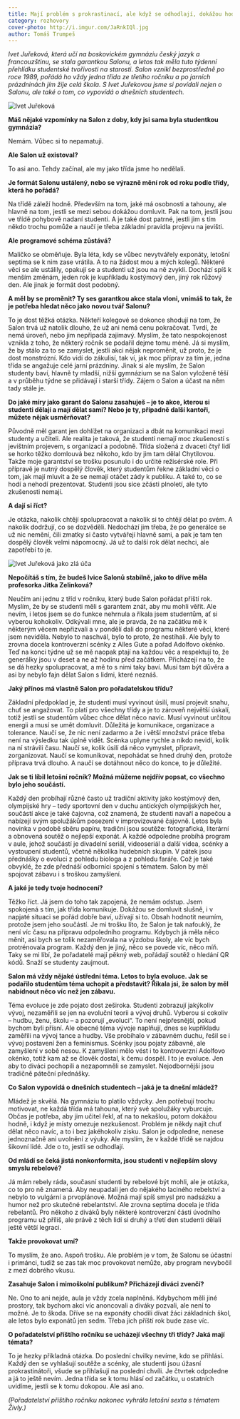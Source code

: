 ```yaml
---
title: Mají problém s prokrastinací, ale když se odhodlají, dokážou hodně, říká o studentech Ivet Juřeková
category: rozhovory
cover-photo: http://i.imgur.com/JaRnkIQl.jpg
author: Tomáš Trumpeš
---
```


*Ivet Juřeková, která učí na boskovickém gymnáziu český jazyk a francouzštinu, se stala garantkou Salonu, a letos tak měla tuto týdenní přehlídku studentské tvořivosti na starosti. Salon vznikl bezprostředně po roce 1989, pořádá ho vždy jedna třída ze třetího ročníku a po jarních prázdninách jím žije celá škola. S Ivet Juřekovou jsme si povídali nejen o Salonu, ale také o tom, co vypovídá o dnešních studentech.*

<img src="http://i.imgur.com/JaRnkIQ.jpg" alt="Ivet Juřeková" class="img-responsive">

**Máš nějaké vzpomínky na Salon z doby, kdy jsi sama byla studentkou gymnázia?**

Nemám. Vůbec si to nepamatuji.

**Ale Salon už existoval?**

To asi ano. Tehdy začínal, ale my jako třída jsme ho nedělali.

**Je formát Salonu ustálený, nebo se výrazně mění rok od roku podle třídy, která ho pořádá?**

Na třídě záleží hodně. Především na tom, jaké má osobnosti a tahouny, ale hlavně na tom, jestli se mezi sebou dokážou domluvit. Pak na tom, jestli jsou ve třídě pohybově nadaní studenti. A je také dost patrné, jestli jim s tím někdo trochu pomůže a naučí je třeba základní pravidla projevu na jevišti.

**Ale programové schéma zůstává?**

Maličko se obměňuje. Byla léta, kdy se vůbec nevytvářely exponáty, letošní septima se k nim zase vrátila. A to na žádost mou a mých kolegů. Některé věci se ale ustálily, opakují se a studenti už jsou na ně zvyklí. Dochází spíš k menším změnám, jeden rok je kupříkladu kostýmový den, jiný rok růžový den. Ale jinak je formát dost podobný. 

**A měl by se proměnit? Ty ses garantkou akce stala vloni, vnímáš to tak, že je potřeba hledat něco jako novou tvář Salonu?**

To je dost těžká otázka. Někteří kolegové se dokonce shodují na tom, že Salon trvá už natolik dlouho, že už ani nemá cenu pokračovat. Tvrdí, že nemá úroveň, nebo jim nepřipadá zajímavý. Myslím, že tato nespokojenost vznikla z toho, že některý ročník se podařil dejme tomu méně. Já si myslím, že by stálo za to se zamyslet, jestli akci nějak neproměnit, už proto, že je dost monstrózní. Kdo vidí do zákulisí, tak ví, jak moc příprav za tím je, jedna třída se angažuje celé jarní prázdniny. Jinak si ale myslím, že Salon studenty baví, hlavně ty mladší, nižší gymnázium se na Salon vyloženě těší a v průběhu týdne se přidávají i starší třídy. Zájem o Salon a účast na něm tady stále je.

**Do jaké míry jako garant do Salonu zasahuješ – je to akce, kterou si studenti dělají a mají dělat sami? Nebo je ty, případně další kantoři, můžete nějak usměrňovat?**

Původně měl garant jen dohlížet na organizaci a dbát na komunikaci mezi studenty a učiteli. Ale realita je taková, že studenti nemají moc zkušeností s jevištním projevem, s organizací a podobně. Třída složená z dvaceti čtyř lidí se horko těžko domlouvá bez někoho, kdo by jim tam dělal Chytilovou. Takže moje garantství se trošku posunulo i do určité režisérské role. Při přípravě je nutný dospělý člověk, který studentům řekne základní věci o tom, jak mají mluvit a že se nemají otáčet zády k publiku. A také to, co se hodí a nehodí prezentovat. Studenti jsou sice zčásti plnoletí, ale tyto zkušenosti nemají.

**A dají si říct?**

Je otázka, nakolik chtějí spolupracovat a nakolik si to chtějí dělat po svém. A nakolik dodržují, co se dozvěděli. Nedochází jim třeba, že po generálce se už nic nemění, čili zmatky si často vytvářejí hlavně sami, a pak je tam ten dospělý člověk velmi nápomocný. Já už to další rok dělat nechci, ale zapotřebí to je.

<img src="http://i.imgur.com/mdbzZY2.jpg" alt="Ivet Juřeková jako zlá úča" class="img-responsive">

**Nepočítáš s tím, že budeš lvice Salonů stabilně, jako to dříve měla profesorka Jitka Zelinková?**

Neučím ani jednu z tříd v ročníku, který bude Salon pořádat příští rok. Myslím, že by se studenti měli s garantem znát, aby mu mohli věřit. Ale nevím, i letos jsem se do funkce nehrnula a říkala jsem studentům, ať si vyberou kohokoliv. Odkývali mne, ale je pravda, že na začátku mě k některým věcem nepřizvali a v pondělí dali do programu některé věci, které jsem neviděla. Nebylo to naschvál, bylo to proto, že nestíhali. Ale byly to zrovna docela kontroverzní scénky z Alles Gute a pořad Adolfovo okénko. Teď na konci týdne už se mě naopak ptají na každou věc a respektují to, že generálky jsou v deset a ne až hodinu před začátkem. Přicházejí na to, že se dá hezky spolupracovat, a mě to s nimi taky baví. Musí tam být důvěra a asi by nebylo fajn dělat Salon s lidmi, které neznáš.

**Jaký přínos má vlastně Salon pro pořadatelskou třídu?**

Základní předpoklad je, že studenti musí vyvinout úsilí, musí projevit snahu, chuť se angažovat. To platí pro všechny třídy a je to zároveň největší úskalí, totiž jestli se studentům vůbec chce dělat něco navíc. Musí vyvinout určitou energii a musí se umět domluvit. Důležitá je komunikace, organizace a tolerance. Naučí se, že nic není zadarmo a že i větší množství práce třeba není na výsledku tak úplně vidět. Scénka uplyne rychle a nikdo nevidí, kolik na ní strávili času. Naučí se, kolik úsilí dá něco vymyslet, připravit, zorganizovat. Naučí se komunikovat, nepohádat se hned druhý den, protože příprava trvá dlouho. A naučí se dotáhnout něco do konce, to je důležité.

**Jak se ti líbil letošní ročník? Možná můžeme nejdřív popsat, co všechno bylo jeho součástí.**

Každý den probíhají různé často už tradiční aktivity jako kostýmový den, olympijské hry – tedy sportovní den v duchu antických olympijských her, součástí akce je také čajovna, což znamená, že studenti navaří a napečou a nabízejí svým spolužákům posezení v improvizované čajovně. Letos byla novinka v podobě sběru papíru, tradiční jsou soutěže: fotografická, literární a obnovená soutěž o nejlepší exponát. A každé odpoledne probíhá program v aule, jehož součástí je divadelní seriál, videoseriál a další videa, scénky a vystoupení studentů, včetně několika hudebních skupin. V pátek jsou přednášky o evoluci z pohledu biologa a z pohledu faráře. Což je také obvyklé, že zde přednáší odborníci spojení s tématem. Salon by měl spojovat zábavu i s troškou zamyšlení.

**A jaké je tedy tvoje hodnocení?**

Těžko říct. Já jsem do toho tak zapojená, že nemám odstup. Jsem spokojená s tím, jak třída komunikuje. Dokážou se domluvit slušně, i v napjaté situaci se pořád dobře baví, užívají si to. Obsah hodnotit neumím, protože jsem jeho součástí. Je mi trošku líto, že Salon je tak nafouklý, že není víc času na přípravu odpoledního programu. Kdybych já měla něco měnit, asi bych se tolik nezaměřovala na výzdobu školy, ale víc bych protrénovala program. Každý den je jiný, něco se povede víc, něco míň. Taky se mi líbí, že pořadatelé mají pěkný web, pořádají soutěž o hledání QR kódů. Snaží se studenty zaujmout.

**Salon má vždy nějaké ústřední téma. Letos to byla evoluce. Jak se podařilo studentům téma uchopit a představit? Říkala jsi, že salon by měl nabídnout něco víc než jen zábavu.**

Téma evoluce je zde pojato dost zeširoka. Studenti zobrazují jakýkoliv vývoj, nezaměřili se jen na evoluční teorii a vývoj druhů. Vyberou si cokoliv – hudbu, ženu, školu – a pozorují „evoluci“. To není nejpřesnější, pokud bychom byli přísní. Ale obecné téma vývoje naplňují, dnes se kupříkladu zaměřili na vývoj tance a hudby. Vše probíhalo v zábavném duchu, řešil se i vývoj postavení žen a feminismus. Scénky jsou pojaty zábavně, ale zamyšlení v sobě nesou. K zamyšlení mělo vést i to kontroverzní Adolfovo okénko, totiž kam až se člověk dostal, k čemu dospěl. I to je evoluce. Jen aby to diváci pochopili a nezapomněli se zamyslet. Nejodbornější jsou tradičně páteční přednášky.

**Co Salon vypovídá o dnešních studentech – jaká je ta dnešní mládež?**

Mládež je skvělá. Na gymnáziu to platilo vždycky. Jen potřebují trochu motivovat, ne každá třída má tahouna, který své spolužáky vyburcuje. Občas je potřeba, aby jim učitel řekl, ať na to nekašlou, potom dokážou hodně, i když je místy omezuje nezkušenost. Problém je někdy najít chuť dělat něco navíc, a to i bez jakéhokoliv zisku. Salon je odpoledne, nenese jednoznačně ani uvolnění z výuky. Ale myslím, že v každé třídě se najdou šikovní lidé. Jde o to, jestli se odhodlají.

**Od mládí se čeká jistá nonkonformita, jsou studenti v nejlepším slovy smyslu rebelové?**

Já mám rebely ráda, současní studenti by rebelové být mohli, ale je otázka, co to pro ně znamená. Aby neupadali jen do nějakého laciného rebelství a nebylo to vulgární a prvoplánové. Možná mají spíš smysl pro nadsázku a humor než pro skutečné rebelantství. Ale zrovna septima docela je třída rebelantů. Pro někoho z diváků byly některé kontroverzní části úvodního programu už příliš, ale právě z těch lidí si druhý a třetí den studenti dělali ještě větší legraci. 

**Takže provokovat umí?**

To myslím, že ano. Aspoň trošku. Ale problém je v tom, že Salonu se účastní i primánci, tudíž se zas tak moc provokovat nemůže, aby program nevybočil z mezí dobrého vkusu.

**Zasahuje Salon i mimoškolní publikum? Přicházejí diváci zvenčí?**

Ne. Ono to ani nejde, aula je vždy zcela naplněná. Kdybychom měli jiné prostory, tak bychom akci víc anoncovali a diváky pozvali, ale není to možné. Je to škoda. Dříve se na exponáty chodili dívat žáci základních škol, ale letos bylo exponátů jen sedm. Třeba jich příští rok bude zase víc.

**O pořadatelství příštího ročníku se ucházejí všechny tři třídy? Jaká mají témata?**

To je hezky příkladná otázka. Do poslední chvilky nevíme, kdo se přihlásí. Každý den se vyhlašují soutěže a scénky, ale studenti jsou úžasní prokrastinátoři, všude se přihlašují na poslední chvíli. Je čtvrtek odpoledne a já to ještě nevím. Jedna třída se k tomu hlásí od začátku, u ostatních uvidíme, jestli se k tomu dokopou. Ale asi ano.

*(Pořadatelství příštího ročníku nakonec vyhrála letošní sexta s tématem Živly.)*